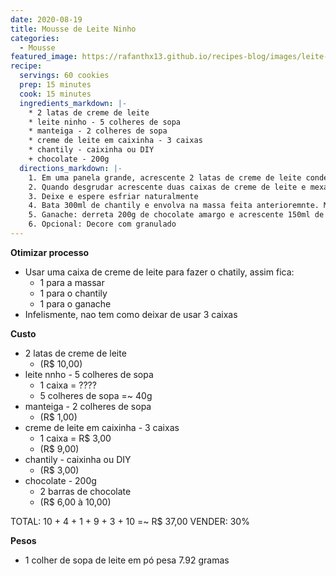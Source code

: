 ```yaml
---
date: 2020-08-19
title: Mousse de Leite Ninho
categories:
  - Mousse
featured_image: https://rafanthx13.github.io/recipes-blog/images/leite-ninho.jpg
recipe:
  servings: 60 cookies
  prep: 15 minutes
  cook: 15 minutes
  ingredients_markdown: |-
    * 2 latas de creme de leite
    * leite ninho - 5 colheres de sopa
    * manteiga - 2 colheres de sopa
    * creme de leite em caixinha - 3 caixas
    * chantily - caixinha ou DIY
    + chocolate - 200g
  directions_markdown: |-
    1. Em uma panela grande, acrescente 2 latas de creme de leite condensado; 5 colheres de sopa leite ninho; 2 colheres de manteiga manteiga e aqueça até desgrudar da panela
    2. Quando desgrudar acrescente duas caixas de creme de leite e mexa em fogo baixo por 5 minutos.
    3. Deixe e espere esfriar naturalmente
    4. Bata 300ml de chantily e envolva na massa feita anterioremnte. Misture bem até ficar firme e volumoso
    5. Ganache: derreta 200g de chocolate amargo e acrescente 150ml de creme de leite. Misture ambos 
    6. Opcional: Decore com granulado
---
```


**Otimizar processo**
+ Usar uma caixa de creme de leite para fazer o chatily, assim fica:
  - 1 para a massar
  - 1 para o chantily
  - 1 para o ganache
+ Infelismente, nao tem como deixar de usar 3 caixas

**Custo**
+ 2 latas de creme de leite
  - (R$ 10,00)
+ leite nnho - 5 colheres de sopa
  - 1 caixa = ????
  - 5 colheres de sopa =~ 40g
+ manteiga - 2 colheres de sopa
  - (R$ 1,00)
+ creme de leite em caixinha - 3 caixas
  - 1 caixa = R$ 3,00
  - (R$ 9,00)
+ chantily - caixinha ou DIY
  - (R$ 3,00)
+ chocolate - 200g
  - 2 barras de chocolate
  - (R$ 6,00 à 10,00)

TOTAL: 10 + 4 + 1 + 9 + 3 + 10 =~ R$ 37,00
VENDER: 30%

**Pesos**
+ 1 colher de sopa de leite em pó pesa 7.92 gramas

<!-- 

  Image

  this

  /images/leite-ninho.jpg

  to this:

  https://rafanthx13.github.io/recipes-blog/images/leite-ninho.jpg

-->